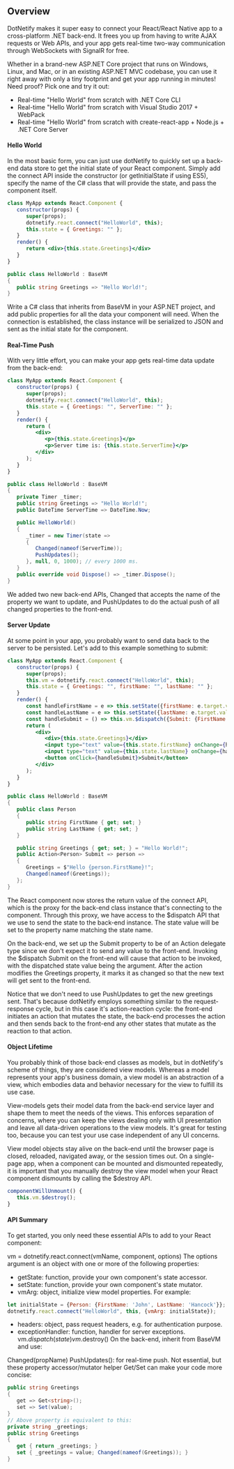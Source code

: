 ﻿## Overview

DotNetify makes it super easy to connect your React/React Native app to a cross-platform .NET back-end. It frees you up from having to write AJAX requests or Web APIs, and your app gets real-time two-way communication through WebSockets with SignalR for free.

Whether in a brand-new ASP.NET Core project that runs on Windows, Linux, and Mac, or in an existing ASP.NET MVC codebase, you can use it right away with only a tiny footprint and get your app running in minutes! Need proof? Pick one and try it out:

- Real-time "Hello World" from scratch with .NET Core CLI
- Real-time "Hello World" from scratch with Visual Studio 2017 + WebPack
- Real-time "Hello World" from scratch with create-react-app + Node.js + .NET Core Server

#### Hello World

In the most basic form, you can just use dotNetify to quickly set up a back-end data store to get the initial state of your React component. Simply add the connect API inside the constructor (or getInitialState if using ES5), specify the name of the C# class that will provide the state, and pass the component itself.

```jsx
class MyApp extends React.Component {
   constructor(props) {
      super(props);
      dotnetify.react.connect("HelloWorld", this);
      this.state = { Greetings: "" };
   }
   render() {
      return <div>{this.state.Greetings}</div>
   }
}
```
```csharp
public class HelloWorld : BaseVM
{
   public string Greetings => "Hello World!";
}
```

Write a C# class that inherits from BaseVM in your ASP.NET project, and add public properties for all the data your component will need. When the connection is established, the class instance will be serialized to JSON and sent as the initial state for the component.


#### Real-Time Push

With very little effort, you can make your app gets real-time data update from the back-end:

```jsx
class MyApp extends React.Component {
   constructor(props) {
      super(props);
      dotnetify.react.connect("HelloWorld", this);
      this.state = { Greetings: "", ServerTime: "" };
   }
   render() {
      return (
         <div>
            <p>{this.state.Greetings}</p>
            <p>Server time is: {this.state.ServerTime}</p>
         </div>
      );
   }
}
```
```csharp
public class HelloWorld : BaseVM
{
   private Timer _timer;
   public string Greetings => "Hello World!";
   public DateTime ServerTime => DateTime.Now;

   public HelloWorld()
   {
      _timer = new Timer(state =>
      {
         Changed(nameof(ServerTime));
         PushUpdates();
      }, null, 0, 1000); // every 1000 ms.
   }
   public override void Dispose() => _timer.Dispose();
} 
```
We added two new back-end APIs, Changed that accepts the name of the property we want to update, and PushUpdates to do the actual push of all changed properties to the front-end.

#### Server Update

At some point in your app, you probably want to send data back to the server to be persisted. Let's add to this example something to submit:

```jsx
class MyApp extends React.Component {
   constructor(props) {
      super(props);
      this.vm = dotnetify.react.connect("HelloWorld", this);
      this.state = { Greetings: "", firstName: "", lastName: "" };
   }
   render() {
      const handleFirstName = e => this.setState({firstName: e.target.value});
      const handleLastName = e => this.setState({lastName: e.target.value});
      const handleSubmit = () => this.vm.$dispatch({Submit: {FirstName: this.state.firstName, LastName: this.state.lastName}});
      return (
         <div>
            <div>{this.state.Greetings}</div>
            <input type="text" value={this.state.firstName} onChange={handleFirstName} />
            <input type="text" value={this.state.lastName} onChange={handleLastName} />
            <button onClick={handleSubmit}>Submit</button>
         </div>
      );
   }
}
```
```csharp
public class HelloWorld : BaseVM
{
   public class Person
   {
      public string FirstName { get; set; }
      public string LastName { get; set; }
   }

   public string Greetings { get; set; } = "Hello World!";
   public Action<Person> Submit => person =>
   {
      Greetings = $"Hello {person.FirstName}!";
      Changed(nameof(Greetings));
   };
}
```
The React component now stores the return value of the connect API, which is the proxy for the back-end class instance that's connecting to the component. Through this proxy, we have access to the $dispatch API that we use to send the state to the back-end instance. The state value will be set to the property name matching the state name.

On the back-end, we set up the Submit property to be of an Action delegate type since we don't expect it to send any value to the front-end. Invoking the $dispatch Submit on the front-end will cause that action to be invoked, with the dispatched state value being the argument. After the action modifies the Greetings property, it marks it as changed so that the new text will get sent to the front-end.

Notice that we don't need to use PushUpdates to get the new greetings sent. That's because dotNetify employs something similar to the request-response cycle, but in this case it's action-reaction cycle: the front-end initiates an action that mutates the state, the back-end processes the action and then sends back to the front-end any other states that mutate as the reaction to that action.


#### Object Lifetime

You probably think of those back-end classes as models, but in dotNetify's scheme of things, they are considered view models. Whereas a model represents your app's business domain, a view model is an abstraction of a view, which embodies data and behavior necessary for the view to fulfill its use case.

View-models gets their model data from the back-end service layer and shape them to meet the needs of the views. This enforces separation of concerns, where you can keep the views dealing only with UI presentation and leave all data-driven operations to the view models. It's great for testing too, because you can test your use case independent of any UI concerns.

View model objects stay alive on the back-end until the browser page is closed, reloaded, navigated away, or the session times out. On a single-page app, when a component can be mounted and dismounted repeatedly, it is important that you manually destroy the view model when your React component dismounts by calling the $destroy API.

```jsx
componentWillUnmount() {
   this.vm.$destroy();
}
```

#### API Summary

To get started, you only need these essential APIs to add to your React component:

vm = dotnetify.react.connect(vmName, component, options)
The options argument is an object with one or more of the following properties:
- getState: function, provide your own component's state accessor.
- setState: function, provide your own component's state mutator.
- vmArg: object, initialize view model properties. 
For example:
```jsx
let initialState = {Person: {FirstName: 'John', LastName: 'Hancock'}};
dotnetify.react.connect("HelloWorld", this, {vmArg: initialState});
```
- headers: object, pass request headers, e.g. for authentication purpose.
- exceptionHandler: function, handler for server exceptions.
vm.$dispatch(state)
vm.$destroy()
On the back-end, inherit from BaseVM and use:

Changed(propName)
PushUpdates(): for real-time push.
Not essential, but these property accessor/mutator helper Get/Set can make your code more concise:

```csharp
public string Greetings
{
   get => Get<string>();
   set => Set(value);
}
// Above property is equivalent to this:
private string _greetings;
public string Greetings
{
   get { return _greetings; }
   set { _greetings = value; Changed(nameof(Greetings)); }
}
```
